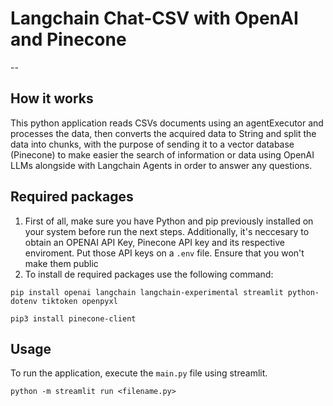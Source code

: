 
# Langchain Chat-CSV with OpenAI and Pinecone
--

## How it works
This python application reads CSVs documents using an agentExecutor and processes the data, then converts the acquired data to String and split the data into chunks, with the purpose of sending it to a vector database (Pinecone) to make easier the search of information or data using OpenAI LLMs alongside with Langchain Agents in order to answer any questions. 

## Required packages
1. First of all, make sure you have Python and pip previously installed on your system before run the next steps. Additionally, it's neccesary to obtain an OPENAI API Key, Pinecone API key and its respective enviroment. Put those API keys on a `.env` file. Ensure that you won't make them public
2. To install de required packages use the following command: 
``` 
pip install openai langchain langchain-experimental streamlit python-dotenv tiktoken openpyxl
```

```
pip3 install pinecone-client
```


## Usage
To run the application, execute the `main.py` file using streamlit.
```
python -m streamlit run <filename.py>
```

